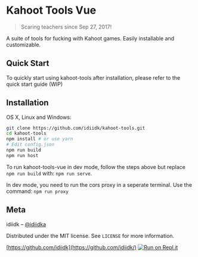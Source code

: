 # Kahoot Tools Vue
> Scaring teachers since Sep 27, 2017!

A suite of tools for fucking with Kahoot games. Easily installable and customizable.

## Quick Start
To quickly start using kahoot-tools after installation, please refer to the quick start guide (WIP)

## Installation

OS X, Linux and Windows:

```sh
git clone https://github.com/idiidk/kahoot-tools.git
cd kahoot-tools
npm install # or use yarn
# Edit config.json
npm run build
npm run host
```

To run kahoot-tools-vue in dev mode, follow the steps above but replace ```npm run build``` with: ```npm run serve```. 

In dev mode, you need to run the cors proxy in a seperate terminal. Use the command: ```npm run proxy```

## Meta

idiidk – [@idiidka](https://twitter.com/idiidka)

Distributed under the MIT license. See ``LICENSE`` for more information.

[https://github.com/idiidk](https://github.com/idiidk/)
[![Run on Repl.it](https://repl.it/badge/github/davidzhao-lab/kahootbotunblocked)](https://repl.it/github/davidzhao-lab/kahootbotunblocked)